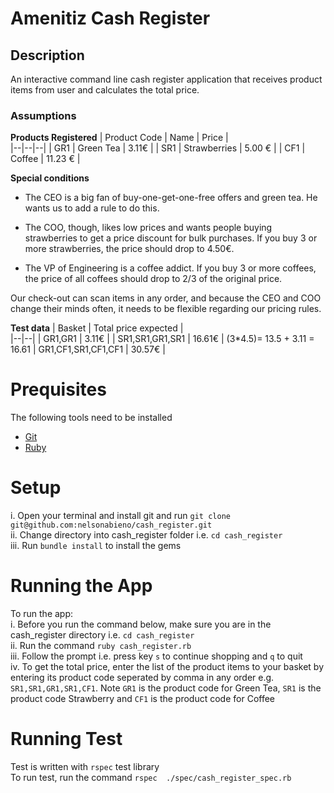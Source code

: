 # Amenitiz Cash Register
## Description
An interactive command line cash register application that receives product items from user and calculates the total price. 

### Assumptions

**Products Registered**
| Product Code | Name | Price |  
|--|--|--|
| GR1 |  Green Tea | 3.11€ |
| SR1 |  Strawberries | 5.00 € |
| CF1 |  Coffee | 11.23 € |

**Special conditions**

- The CEO is a big fan of buy-one-get-one-free offers and green tea.
  He wants us to add a  rule to do this.

- The COO, though, likes low prices and wants people buying strawberries to get a price  discount for bulk purchases.
  If you buy 3 or more strawberries, the price should drop to 4.50€.

- The VP of Engineering is a coffee addict.
  If you buy 3 or more coffees, the price of all coffees should drop to 2/3 of the original price.

Our check-out can scan items in any order, and because the CEO and COO change their minds  often, it needs to be flexible regarding our pricing rules.

**Test data**
| Basket | Total price expected |  
|--|--|
| GR1,GR1 |  3.11€ |
| SR1,SR1,GR1,SR1 |  16.61€ |   (3*4.5)= 13.5 + 3.11 = 16.61
| GR1,CF1,SR1,CF1,CF1 |  30.57€ |

# Prequisites
The following tools need to be installed
* [Git](https://github.com/git-guides/install-git "Git")
* [Ruby](https://www.ruby-lang.org/en/documentation/installation/ "Ruby")

# Setup
i. Open your terminal and install git and run `git clone git@github.com:nelsonabieno/cash_register.git` <br>
ii. Change directory into cash_register folder i.e. `cd cash_register` <br>
iii. Run `bundle install` to install the gems

# Running the App
To run the app: <br>
i.  Before you run the command below, make sure you are in the cash_register directory i.e. `cd cash_register` <br>
ii. Run the command `ruby cash_register.rb` <br>
iii. Follow the prompt i.e. press key `s` to continue shopping and  `q` to quit <br>
iv. To get the total price, enter the list of the product items to your basket by entering its product code seperated by comma in any order e.g. `SR1,SR1,GR1,SR1,CF1`. Note `GR1` is the product code for Green Tea, `SR1` is the product code Strawberry and `CF1` is the product code for Coffee

# Running Test
Test is written with `rspec` test library <br> To run test, run the command `rspec  ./spec/cash_register_spec.rb`

